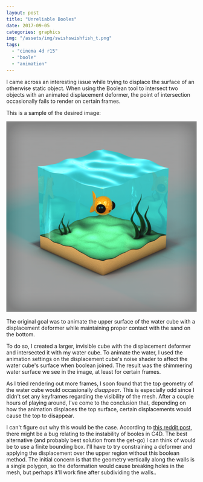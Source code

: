 ```yaml
---
layout: post
title: "Unreliable Booles"
date: 2017-09-05
categories: graphics
img: "/assets/img/swishswishfish_t.png"
tags:
  - "cinema 4d r15"
  - "boole"
  - "animation"
---
```


I came across an interesting issue while trying to displace the surface of an otherwise static object. When using the Boolean tool to intersect two objects with an animated displacement deformer, the point of intersection occasionally fails to render on certain frames.

This is a sample of the desired image:

<center><img src="/assets/img/swishswishfish.png"/></center>

The original goal was to animate the upper surface of the water cube with a displacement deformer while maintaining proper contact with the sand on the bottom.

To do so, I created a larger, invisible cube with the displacement deformer and intersected it with my water cube. To animate the water, I used the animation settings on the displacement cube's noise shader to affect the water cube's surface when boolean joined. The result was the shimmering water surface we see in the image, at least for certain frames.

As I tried rendering out more frames, I soon found that the top geometry of the water cube would occasionally <i>disappear</i>. This is especially odd since I didn't set any keyframes regarding the visibility of the mesh. After a couple hours of playing around, I've come to the conclusion that, depending on how the animation displaces the top surface, certain displacements would cause the top to disappear.

I can't figure out why this would be the case. According to <a class="link" href="https://www.reddit.com/r/Cinema4D/comments/4djnmo/c4d_boole_a_intersect_b_object_disappearing_when/">this reddit post</a>, there might be a bug relating to the instability of booles in C4D. The best alternative (and probably best solution from the get-go) I can think of would be to use a finite bounding box. I'll have to try constraining a deformer and applying the displacement over the upper region without this boolean method. The initial concern is that the geometry vertically along the walls is a single polygon, so the deformation would cause breaking holes in the mesh, but perhaps it'll work fine after subdividing the walls..